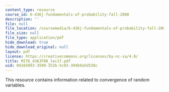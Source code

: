 ```yaml
---
content_type: resource
course_id: 6-436j-fundamentals-of-probability-fall-2008
description: ''
file: null
file_location: /coursemedia/6-436j-fundamentals-of-probability-fall-2008/0d1650933599352b5c03394b9a5d538c_MIT6_436JF08_lec17.pdf
file_size: null
file_type: application/pdf
hide_download: true
hide_download_original: null
layout: pdf
license: https://creativecommons.org/licenses/by-nc-sa/4.0/
title: MIT6_436JF08_lec17.pdf
uid: 0d165093-3599-352b-5c03-394b9a5d538c
---
```

This resource contains information related to convergence of random variables.